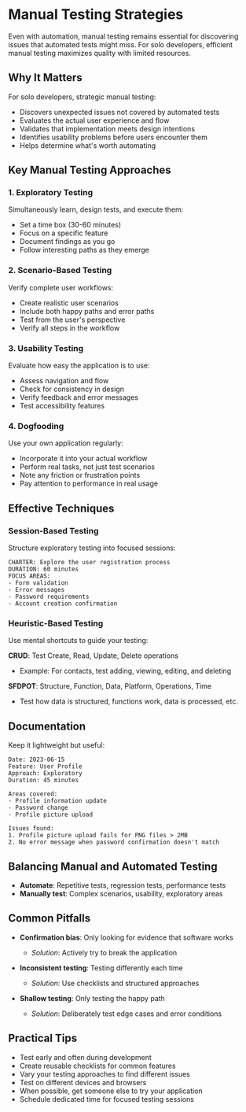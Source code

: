 # Manual Testing Strategies

Even with automation, manual testing remains essential for discovering issues that automated tests might miss. For solo developers, efficient manual testing maximizes quality with limited resources.

## Why It Matters

For solo developers, strategic manual testing:
- Discovers unexpected issues not covered by automated tests
- Evaluates the actual user experience and flow
- Validates that implementation meets design intentions
- Identifies usability problems before users encounter them
- Helps determine what's worth automating

## Key Manual Testing Approaches

### 1. Exploratory Testing

Simultaneously learn, design tests, and execute them:
- Set a time box (30-60 minutes)
- Focus on a specific feature
- Document findings as you go
- Follow interesting paths as they emerge

### 2. Scenario-Based Testing

Verify complete user workflows:
- Create realistic user scenarios
- Include both happy paths and error paths
- Test from the user's perspective
- Verify all steps in the workflow

### 3. Usability Testing

Evaluate how easy the application is to use:
- Assess navigation and flow
- Check for consistency in design
- Verify feedback and error messages
- Test accessibility features

### 4. Dogfooding

Use your own application regularly:
- Incorporate it into your actual workflow
- Perform real tasks, not just test scenarios
- Note any friction or frustration points
- Pay attention to performance in real usage

## Effective Techniques

### Session-Based Testing

Structure exploratory testing into focused sessions:

```
CHARTER: Explore the user registration process
DURATION: 60 minutes
FOCUS AREAS:
- Form validation
- Error messages
- Password requirements
- Account creation confirmation
```

### Heuristic-Based Testing

Use mental shortcuts to guide your testing:

**CRUD**: Test Create, Read, Update, Delete operations
- Example: For contacts, test adding, viewing, editing, and deleting

**SFDPOT**: Structure, Function, Data, Platform, Operations, Time
- Test how data is structured, functions work, data is processed, etc.

## Documentation

Keep it lightweight but useful:

```
Date: 2023-06-15
Feature: User Profile
Approach: Exploratory
Duration: 45 minutes

Areas covered:
- Profile information update
- Password change
- Profile picture upload

Issues found:
1. Profile picture upload fails for PNG files > 2MB
2. No error message when password confirmation doesn't match
```

## Balancing Manual and Automated Testing

- **Automate**: Repetitive tests, regression tests, performance tests
- **Manually test**: Complex scenarios, usability, exploratory areas

## Common Pitfalls

- **Confirmation bias**: Only looking for evidence that software works
  - *Solution*: Actively try to break the application

- **Inconsistent testing**: Testing differently each time
  - *Solution*: Use checklists and structured approaches

- **Shallow testing**: Only testing the happy path
  - *Solution*: Deliberately test edge cases and error conditions

## Practical Tips

- Test early and often during development
- Create reusable checklists for common features
- Vary your testing approaches to find different issues
- Test on different devices and browsers
- When possible, get someone else to try your application
- Schedule dedicated time for focused testing sessions
